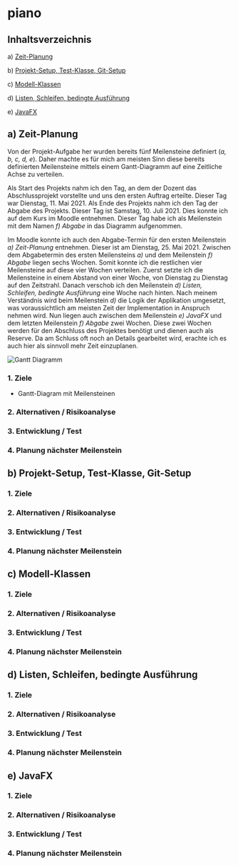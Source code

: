 # piano

## Inhaltsverzeichnis

a) [Zeit-Planung](#a-zeit-planung)

b) [Projekt-Setup, Test-Klasse, Git-Setup](#b-projekt-setup-test-klasse-git-setup)

c) [Modell-Klassen](#c-modell-klassen)

d) [Listen, Schleifen, bedingte Ausführung](#d-listen-schleifen-bedingte-ausführung)

e) [JavaFX](#e-javafx)


## a) Zeit-Planung
Von der Projekt-Aufgabe her wurden bereits fünf Meilensteine definiert (_a, b, c, d, e_). Daher machte es für mich am meisten Sinn diese bereits definierten Meilensteine mittels einem Gantt-Diagramm auf eine Zeitliche Achse zu verteilen.

Als Start des Projekts nahm ich den Tag, an dem der Dozent das Abschlussprojekt vorstellte und uns den ersten Auftrag erteilte. Dieser Tag war Dienstag, 11. Mai 2021.
Als Ende des Projekts nahm ich den Tag der Abgabe des Projekts. Dieser Tag ist Samstag, 10. Juli 2021. Dies konnte ich auf dem Kurs im Moodle entnehmen. Dieser Tag habe ich als Meilenstein mit dem Namen _f) Abgabe_ in das Diagramm aufgenommen.

Im Moodle konnte ich auch den Abgabe-Termin für den ersten Meilenstein _a) Zeit-Planung_ entnehmen. Dieser ist am Dienstag, 25. Mai 2021. Zwischen dem Abgabetermin des ersten Meilensteins _a)_ und dem Meilenstein _f) Abgabe_ liegen sechs Wochen. Somit konnte ich die restlichen vier Meilensteine auf diese vier Wochen verteilen.
Zuerst setzte ich die Meilensteine in einem Abstand von einer Woche, von Dienstag zu Dienstag auf den Zeitstrahl. Danach verschob ich den Meilenstein _d) Listen, Schleifen, bedingte Ausführung_ eine Woche nach hinten. Nach meinem Verständnis wird beim Meilenstein _d)_ die Logik der Applikation umgesetzt, was voraussichtlich am meisten Zeit der Implementation in Anspruch nehmen wird.
Nun liegen auch zwischen dem Meilenstein _e) JavaFX_ und dem letzten Meilenstein _f) Abgabe_ zwei Wochen. Diese zwei Wochen werden für den Abschluss des Projektes benötigt und dienen auch als Reserve. Da am Schluss oft noch an Details gearbeitet wird, erachte ich es auch hier als sinnvoll mehr Zeit einzuplanen.

![Gantt Diagramm](gantt/piano-gantt.png)

### 1. Ziele
* Gantt-Diagram mit Meilensteinen

### 2. Alternativen / Risikoanalyse
### 3. Entwicklung / Test
### 4. Planung nächster Meilenstein

## b) Projekt-Setup, Test-Klasse, Git-Setup
### 1. Ziele
### 2. Alternativen / Risikoanalyse
### 3. Entwicklung / Test
### 4. Planung nächster Meilenstein

## c) Modell-Klassen
### 1. Ziele
### 2. Alternativen / Risikoanalyse
### 3. Entwicklung / Test
### 4. Planung nächster Meilenstein

## d) Listen, Schleifen, bedingte Ausführung
### 1. Ziele
### 2. Alternativen / Risikoanalyse
### 3. Entwicklung / Test
### 4. Planung nächster Meilenstein

## e) JavaFX
### 1. Ziele
### 2. Alternativen / Risikoanalyse
### 3. Entwicklung / Test
### 4. Planung nächster Meilenstein
